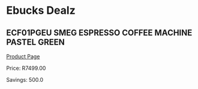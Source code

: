 
# Ebucks Dealz
## ECF01PGEU SMEG ESPRESSO COFFEE MACHINE PASTEL GREEN
[Product Page](https://www.ebucks.com/web/shop/productSelected.do?prodId=1169576074&catId=704984897)

Price: R7499.00

Savings: 500.0


	